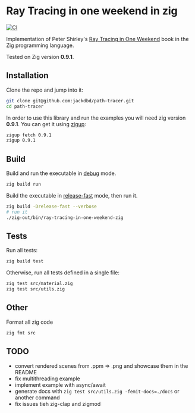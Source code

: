 # Ray Tracing in one weekend in zig

[![CI](https://github.com/jackdbd/path-tracer/actions/workflows/ci.yaml/badge.svg)](https://github.com/jackdbd/path-tracer/actions/workflows/ci.yaml)

Implementation of Peter Shirley's [Ray Tracing in One Weekend](https://github.com/RayTracing/raytracing.github.io) book in the Zig programming language.

Tested on Zig version **0.9.1**.

## Installation

Clone the repo and jump into it:

```sh
git clone git@github.com:jackdbd/path-tracer.git
cd path-tracer
```

In order to use this library and run the examples you will need zig version **0.9.1**. You can get it using [zigup](https://github.com/marler8997/zigup):

```sh
zigup fetch 0.9.1
zigup 0.9.1
```

## Build

Build and run the executable in [debug](https://ziglang.org/documentation/master/#Debug) mode.

```sh
zig build run
```

Build the executable in [release-fast](https://ziglang.org/documentation/master/#ReleaseFast) mode, then run it.

```sh
zig build -Drelease-fast --verbose
# run it
./zig-out/bin/ray-tracing-in-one-weekend-zig
```

## Tests

Run all tests:

```sh
zig build test
```

Otherwise, run all tests defined in a single file:

```sh
zig test src/material.zig
zig test src/utils.zig
```

## Other

Format all zig code

```sh
zig fmt src
```

## TODO

- convert rendered scenes from .ppm => .png and showcase them in the README
- fix multithreading example
- implement example with async/await
- generate docs with `zig test src/utils.zig -femit-docs=./docs` or another command
- fix issues tieh zig-clap and zigmod
